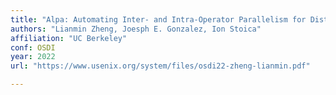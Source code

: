 ```yaml
---
title: "Alpa: Automating Inter- and Intra-Operator Parallelism for Distributed Deep Learning"
authors: "Lianmin Zheng, Joesph E. Gonzalez, Ion Stoica"
affiliation: "UC Berkeley"
conf: OSDI
year: 2022
url: "https://www.usenix.org/system/files/osdi22-zheng-lianmin.pdf"

---
```


